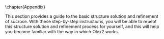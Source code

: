 \chapter{Appendix}

This section provides a guide to the basic structure solution and refinement of sucrose. With these step-by-step instructions, you will be able to repeat this structure solution and refinement process for yourself, and this will help you become familiar with the way in which Olex2 works.